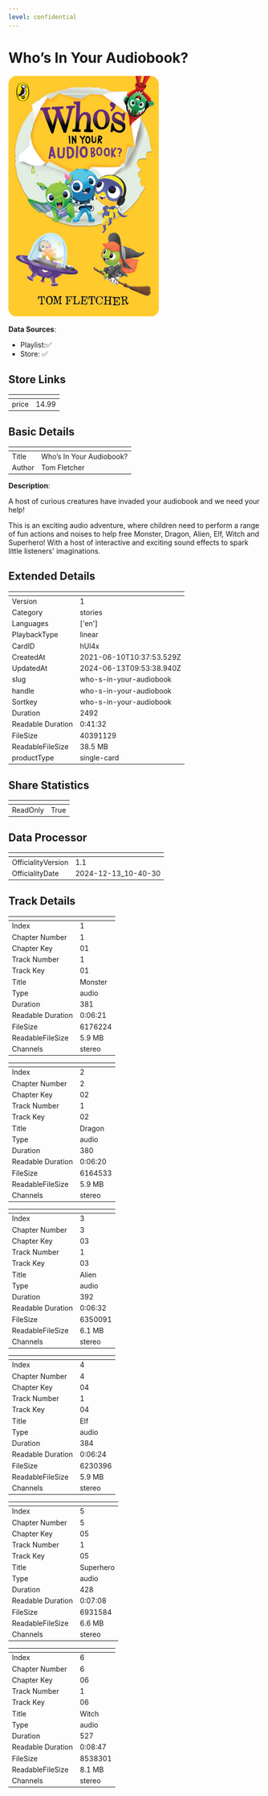 ```yaml
---
level: confidential
---
```

# Who’s In Your Audiobook?

![card_[hUl4x].png](../../img/cards/card_[hUl4x].png)

**Data Sources**: 

- Playlist:✅
- Store: ✅


## Store Links

| <!-- --> | <!-- --> |
| - | - |
| price | 14.99 |


## Basic Details

| <!-- --> | <!-- --> |
| - | - |
| Title | Who’s In Your Audiobook? |
| Author | Tom Fletcher |

**Description**:

A host of curious creatures have invaded your audiobook and we need your help!

This is an exciting audio adventure, where children need to perform a range of fun actions and noises to help free Monster, Dragon, Alien, Elf, Witch and Superhero! With a host of interactive and exciting sound effects to spark little listeners' imaginations.


## Extended Details

| <!-- --> | <!-- --> |
| - | - |
| Version | 1 |
| Category | stories |
| Languages | ['en'] |
| PlaybackType | linear |
| CardID | hUl4x |
| CreatedAt | 2021-06-10T10:37:53.529Z |
| UpdatedAt | 2024-06-13T09:53:38.940Z |
| slug | who-s-in-your-audiobook |
| handle | who-s-in-your-audiobook |
| Sortkey | who-s-in-your-audiobook |
| Duration | 2492 |
| Readable Duration | 0:41:32 |
| FileSize | 40391129 |
| ReadableFileSize | 38.5 MB |
| productType | single-card |


## Share Statistics

| <!-- --> | <!-- --> |
| - | - |
| ReadOnly | True |


## Data Processor

| <!-- --> | <!-- --> |
| - | - |
| OfficialityVersion | 1.1
| OfficialityDate | 2024-12-13_10-40-30


## Track Details

| <!-- --> | <!-- --> |
| - | - |
| Index | 1 |
| Chapter Number | 1 |
| Chapter Key | 01 |
| Track Number | 1 |
| Track Key | 01 |
| Title | Monster |
| Type | audio |
| Duration | 381 |
| Readable Duration | 0:06:21 |
| FileSize | 6176224 |
| ReadableFileSize | 5.9 MB |
| Channels | stereo |

| <!-- --> | <!-- --> |
| - | - |
| Index | 2 |
| Chapter Number | 2 |
| Chapter Key | 02 |
| Track Number | 1 |
| Track Key | 02 |
| Title | Dragon |
| Type | audio |
| Duration | 380 |
| Readable Duration | 0:06:20 |
| FileSize | 6164533 |
| ReadableFileSize | 5.9 MB |
| Channels | stereo |

| <!-- --> | <!-- --> |
| - | - |
| Index | 3 |
| Chapter Number | 3 |
| Chapter Key | 03 |
| Track Number | 1 |
| Track Key | 03 |
| Title | Alien |
| Type | audio |
| Duration | 392 |
| Readable Duration | 0:06:32 |
| FileSize | 6350091 |
| ReadableFileSize | 6.1 MB |
| Channels | stereo |

| <!-- --> | <!-- --> |
| - | - |
| Index | 4 |
| Chapter Number | 4 |
| Chapter Key | 04 |
| Track Number | 1 |
| Track Key | 04 |
| Title | Elf |
| Type | audio |
| Duration | 384 |
| Readable Duration | 0:06:24 |
| FileSize | 6230396 |
| ReadableFileSize | 5.9 MB |
| Channels | stereo |

| <!-- --> | <!-- --> |
| - | - |
| Index | 5 |
| Chapter Number | 5 |
| Chapter Key | 05 |
| Track Number | 1 |
| Track Key | 05 |
| Title | Superhero |
| Type | audio |
| Duration | 428 |
| Readable Duration | 0:07:08 |
| FileSize | 6931584 |
| ReadableFileSize | 6.6 MB |
| Channels | stereo |

| <!-- --> | <!-- --> |
| - | - |
| Index | 6 |
| Chapter Number | 6 |
| Chapter Key | 06 |
| Track Number | 1 |
| Track Key | 06 |
| Title | Witch |
| Type | audio |
| Duration | 527 |
| Readable Duration | 0:08:47 |
| FileSize | 8538301 |
| ReadableFileSize | 8.1 MB |
| Channels | stereo |

